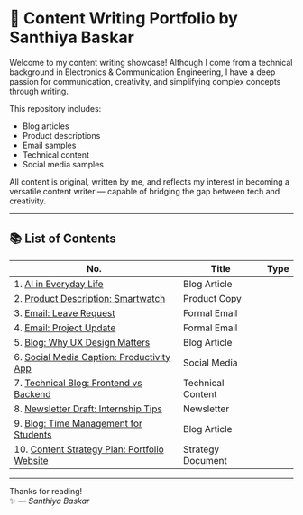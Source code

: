 # 📝 Content Writing Portfolio by Santhiya Baskar

Welcome to my content writing showcase! Although I come from a technical background in Electronics & Communication Engineering, I have a deep passion for communication, creativity, and simplifying complex concepts through writing.

This repository includes:
- Blog articles
- Product descriptions
- Email samples
- Technical content
- Social media samples

All content is original, written by me, and reflects my interest in becoming a versatile content writer — capable of bridging the gap between tech and creativity.

---

## 📚 List of Contents

| No. | Title | Type |
|-----|-------|------|
| 1. [AI in Everyday Life](./ai-in-everyday-life.md) | Blog Article |
| 2. [Product Description: Smartwatch](./smartwatch-description.md) | Product Copy |
| 3. [Email: Leave Request](./email-leave-request.md) | Formal Email |
| 4. [Email: Project Update](./email-project-update.md) | Formal Email |
| 5. [Blog: Why UX Design Matters](./why-ux-design-matters.md) | Blog Article |
| 6. [Social Media Caption: Productivity App](./social-post-productivity.md) | Social Media |
| 7. [Technical Blog: Frontend vs Backend](./frontend-vs-backend.md) | Technical Content |
| 8. [Newsletter Draft: Internship Tips](./internship-tips-newsletter.md) | Newsletter |
| 9. [Blog: Time Management for Students](./time-management-students.md) | Blog Article |
| 10. [Content Strategy Plan: Portfolio Website](./portfolio-content-strategy.md) | Strategy Document |

---

Thanks for reading!  
✨ *— Santhiya Baskar*
